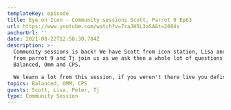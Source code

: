 ```yaml
---
templateKey: episode
title: Eye on Icon - Community sessions Scott, Parrot 9 Ep63
url: https://www.youtube.com/watch?v=7zaJH5L3aSA&t=2084s
anchorUrl: ''
date: 2021-08-22T12:58:30.784Z
description: >-
  Community sessions is back! We have Scott from icon station, Lisa and Peter
  from parrot 9 and Tj join us as we ask then a whole lot of questions about
  Balanced, Omm and CPS. 

  We learn a lot from this session, if you weren't there live you definitely want to listen to this one.
topics: Balanced, OMM, CPS
guests: Scott, Lisa, Peter, Tj
type: Community Session
---
```

